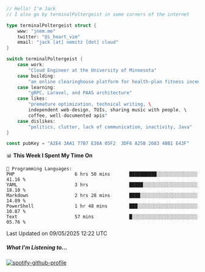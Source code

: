 ```go
// Hello! I'm Jack
// I also go by terminalPoltergeist in some corners of the internet

type terminalPoltergeist struct {
    www: "jnem.me"
    twitter: "@i_heart_vim"
    email: "jack [at] nemitz [dot] cloud"
}

switch terminalPoltergeist {
    case work:
        "Cloud Engineer at the University of Minnesota"
    case building:
        "an online clearinghouse platform for health-plan fitness incentive programs"
    case learning:
        "gRPC, Laravel, and PAAS architecture"
    case likes:
        "premature optimization, technical writing, \
        independent web-design, TUIs, sharing music with people, \
        coffee, well-documented apis"
    case dislikes:
        "politics, clutter, lack of communication, inactivity, Java"
}

const pubKey = "A2E4 3AA1 77B7 E36A 05F2  3DF6 A25B 2683 4BB1 E43F"
```

<!--START_SECTION:waka-->
📊 **This Week I Spent My Time On** 

```text
💬 Programming Languages: 
PHP                      6 hrs 50 mins       ██████████░░░░░░░░░░░░░░░   41.16 % 
YAML                     3 hrs               █████░░░░░░░░░░░░░░░░░░░░   18.10 % 
Markdown                 2 hrs 28 mins       ████░░░░░░░░░░░░░░░░░░░░░   14.89 % 
PowerShell               1 hr 48 mins        ███░░░░░░░░░░░░░░░░░░░░░░   10.87 % 
Text                     57 mins             █░░░░░░░░░░░░░░░░░░░░░░░░   05.76 % 
```


 Last Updated on 09/05/2025 12:22 UTC
<!--END_SECTION:waka-->

##### What I'm Listening to...

[![spotify-github-profile](https://jnem.me/listening-item?maxAge=2592000)](https://jnem.me/listening)
